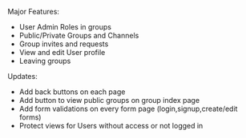Major Features:
- User Admin Roles in groups
- Public/Private Groups and Channels
- Group invites and requests
- View and edit User profile
- Leaving groups

Updates:
- Add back buttons on each page
- Add button to view public groups on group index page
- Add form validations on every form page (login,signup,create/edit forms)
- Protect views for Users without access or not logged in